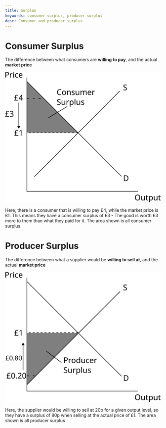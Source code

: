 ```yaml
---
title: Surplus
keywords: consumer surplus, producer surplus
desc: Consumer and producer surplus
---
```


# Consumer Surplus #
The difference between what consumers are **willing to pay**, and the actual **market price**

![Consumer Surplus Diagram](diagrams/consumer_surplus.svg#mono-black)

Here, there is a consumer that is willing to pay £4, while the market price is £1. This means they have a consumer surplus of £3 - The good is worth £3 more to them than what they paid for it.
The area shown is all consumer surplus.

# Producer Surplus #
The difference between what a supplier would be **willing to sell at**, and the actual **market price**

![Consumer Surplus Diagram](diagrams/producer_surplus.svg#mono-black)

Here, the supplier would be willing to sell at 20p for a given output level, so they have a surplus of 80p when selling at the actual price of £1.
The area shown is all producer surplus